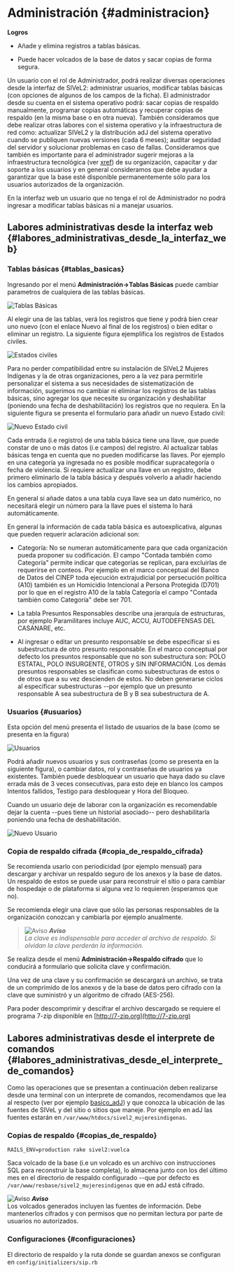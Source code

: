  
# Administración {#administracion}

**Logros**

* Añade y elimina registros a tablas básicas.

* Puede hacer volcados de la base de datos y sacar copias de forma segura.

Un usuario con el rol de Administrador, podrá realizar diversas operaciones 
desde la interfaz de SIVeL2: administrar usuarios, modificar tablas básicas 
(con opciones de algunos de los campos de la ficha). El administrador desde 
su cuenta en el sistema operativo podrá: sacar copias de respaldo 
manualmente, programar copias automáticas y recuperar copias de respaldo 
(en la misma base o en otra nueva). También consideramos que debe realizar 
otras labores con el sistema operativo y la infraestructura de red como: 
actualizar SIVeL2 y la distribución adJ del sistema operativo cuando se 
publiquen nuevas versiones (cada 6 meses); auditar seguridad del servidor 
y solucionar problemas en caso de fallas. Consideramos que también es 
importante para el administrador sugerir mejoras a la infraestructura 
tecnológica (ver [xref](#infraestructura_tecnologia)) de su organización, 
capacitar y dar soporte a los usuarios y en general consideramos que 
debe ayudar a garantizar que la base esté disponible permanentemente sólo 
para los usuarios autorizados de la organización.

En la interfaz web un usuario que no tenga el rol de Administrador no podrá 
ingresar a modificar tablas básicas ni a manejar usuarios.

## Labores administrativas desde la interfaz web {#labores_administrativas_desde_la_interfaz_web}

### Tablas básicas {#tablas_basicas}

Ingresando por el menú __Administración->Tablas Básicas__ puede cambiar 
parametros de cualquiera de las tablas básicas.

![Tablas Básicas](img/tablas_basicas.png)

Al elegir una de las tablas, verá los registros que tiene y podrá bien 
crear uno nuevo (con el enlace Nuevo al final de los registros) o bien 
editar o eliminar un registro. La siguiente figura ejemplifica los 
registros de Estados civiles.

![Estados civiles](img/estados_civiles.png)

Para no perder compatibilidad entre su instalación de SIVeL2 Mujeres 
Indígenas y la de otras organizaciones, pero a la vez para permitirle 
personalizar el sistema a sus necesidades de sistematización de información, 
sugerimos no cambiar ni eliminar los registros de las tablas básicas, sino 
agregar los que necesite su organización y deshabilitar (poniendo una 
fecha de deshabilitación) los registros que no requiera. 
En la siguiente figura se presenta el formulario para añadir un nuevo 
Estado civil:

![Nuevo Estado civil](img/nuevo_estado_civil.png)

Cada entrada (i.e registro) de una tabla básica tiene una llave, que puede 
constar de uno o más datos (i.e campos) del registro. Al actualizar tablas 
básicas tenga en cuenta que no pueden modificarse las llaves. Por ejemplo 
en una categoría ya ingresada no es posible modificar supracategoría o 
fecha de violencia. Si requiere actualizar una llave en un registro, debe 
primero eliminarlo de la tabla básica y después volverlo a añadir haciendo 
los cambios apropiados.

En general si añade datos a una tabla cuya llave sea un dato numérico, no 
necesitará elegir un número para la llave pues el sistema lo hará 
automáticamente.
  
En general la información de cada tabla básica es autoexplicativa, algunas 
que pueden requerir aclaración adicional son:

* Categoría: No se numeran automáticamente para que cada organización 
  pueda proponer su codificación. 
  El campo "Contada también como Categoría" permite indicar que categorías 
  se replican, para excluirlas de requerirse en conteos. 
  Por ejemplo en el marco conceptual del Banco de Datos del CINEP toda 
  ejecución extrajudicial por persecución política (A10) también es un 
  Homicidio Intencional a Persona Protegida (D701) por lo que en el registro 
  A10 de la tabla Categoría el campo "Contada también como Categoría" debe 
  ser 701.

* La tabla Presuntos Responsables describe una jerarquía de estructuras, 
  por ejemplo Paramilitares incluye AUC, ACCU, AUTODEFENSAS DEL CASANARE, 
  etc.

* Al ingresar o editar un presunto responsable se debe especificar si es 
  subestructura de otro presunto responsable. En el marco conceptual por 
  defecto los presuntos responsable que no son subestructura son: 
  POLO ESTATAL, POLO INSURGENTE, OTROS y SIN INFORMACIÓN. Los demás 
  presuntos responsables se clasifican como subestructuras de estos o de 
  otros que a su vez descienden de estos. No deben generarse ciclos al 
  especificar subestructuras --por ejemplo que un presunto responsable A 
  sea subestructura de B y B  sea subestructura de A.

### Usuarios {#usuarios}

Esta opción del menú presenta el listado de usuarios de la base (como se 
presenta en la figura)

![Usuarios](img/usuario.png)

Podrá añadir nuevos usuarios y sus contraseñas (como se presenta en la 
siguiente figura), o cambiar datos, rol y contraseñas de usuarios ya 
existentes. También puede desbloquear un usuario que haya dado su clave 
errada más de 3 veces consecutivas, para esto deje en blanco los campos 
Intentos fallidos, Testigo para desbloquear y Hora del Bloqueo.

Cuando un usuario deje de laborar con la organización es recomendable 
dejar la cuenta --pues tiene un historial asociado-- pero deshabilitarla 
poniendo una fecha de deshabilitación.

![Nuevo Usuario](img/nuevo_usuario.png)

### Copia de respaldo cifrada {#copia_de_respaldo_cifrada}

Se recomienda usarlo con periodicidad (por ejemplo mensual) para descargar 
y archivar un respaldo seguro de los anexos y la base de datos.  Un respaldo 
de estos se puede usar para reconstruir el sitio o para cambiar de hospedaje 
o de plataforma si alguna vez lo requieren  (esperamos que no).

Se recomienda elegir una clave que sólo las personas responsables de la 
organización conozcan y cambiarla por ejemplo anualmente.  

> ![Aviso](img/aviso.png)
> ***Aviso***  
> *La clave es indispensable para acceder al archivo de respaldo.*
> *Si olvidan la clave perderán la información.*

Se realiza desde el menú __Administración->Respaldo cifrado__ que lo
conducirá a formulario que solicita clave y confirmación. 

Una vez de una clave y su confirmación se descargará un archivo, se trata
de un comprimido de los anexos y de la base de datos pero cifrado con la
clave que suministró y un algoritmo de cifrado (AES-256).

Para poder descomprimir y descifrar el archivo descargado se requiere el 
programa 7-zip disponible en [http://7-zip.org](http://7-zip.org)


## Labores administrativas desde el interprete de comandos {#labores_administrativas_desde_el_interprete_de_comandos}

Como las operaciones que se presentan a continuación deben realizarse 
desde una terminal con un interprete de comandos, recomendamos que lea al 
respecto (ver por ejemplo [basico_adJ](#bibliografia)) y que conozca la 
ubicación de las fuentes de SIVeL y del sitio o sitios que maneje. Por 
ejemplo en adJ las fuentes estarán en 
```/var/www/htdocs/sivel2_mujeresindigenas```.

### Copias de respaldo {#copias_de_respaldo}

```RAILS_ENV=production rake sivel2:vuelca```

Saca volcado de la base (i.e un volcado es un archivo con instrucciones SQL 
para reconstruir la base completa), lo almacena junto con los del último 
mes en el directorio de respaldo configurado --que por defecto es 
```/var/www/resbase/sivel2_mujeresindigenas``` que en adJ está cifrado.

![Aviso](img/aviso.png)
***Aviso***  
Los volcados generados incluyen las fuentes de información. Debe mantenerlos 
cifrados y con permisos que no permitan lectura por parte de usuarios no 
autorizados.

### Configuraciones {#configuraciones}

El directorio de respaldo y la ruta donde se guardan anexos se configuran en 
```config/initializers/sip.rb```

